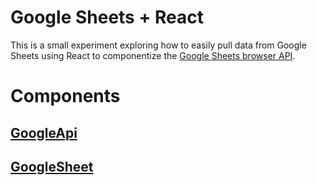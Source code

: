 # Google Sheets + React

This is a small experiment exploring how to easily pull data from Google Sheets using React to componentize the [Google Sheets browser API](https://developers.google.com/sheets/api/quickstart/js).

# Components

## [GoogleApi](./src/GoogleApi.js)

## [GoogleSheet](./src/GoogleSheet.js/)
